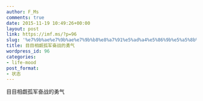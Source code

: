 ```yaml
---
author: F_Ms
comments: true
date: 2015-11-19 10:49:26+00:00
layout: post
link: https://imf.ms/?p=96
slug: '%e7%9b%ae%e7%9b%ae%e7%9b%b8%e8%a7%91%e5%ad%a4%e5%86%9b%e5%a5%8b%e6%88%98%e7%9a%84%e5%8b%87%e6%b0%94'
title: 目目相觑孤军奋战的勇气
wordpress_id: 96
categories:
- life-mood
post_format:
- 状态
---
```


目目相觑孤军奋战的勇气
